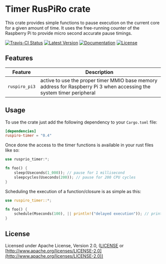 # Timer RusPiRo crate

This crate provides simple functions to pause execution on the current core for a given amount of time. It uses the
free-running counter of the Raspberry Pi to provide micro second accurate pause timings.

[![Travis-CI Status](https://api.travis-ci.org/RusPiRo/ruspiro-timer.svg?branch=master)](https://travis-ci.org/RusPiRo/ruspiro-timer)
[![Latest Version](https://img.shields.io/crates/v/ruspiro-timer.svg)](https://crates.io/crates/ruspiro-timer)
[![Documentation](https://docs.rs/ruspiro-timer/badge.svg)](https://docs.rs/ruspiro-timer)
[![License](https://img.shields.io/crates/l/ruspiro-timer.svg)](https://github.com/RusPiRo/ruspiro-timer#license)

## Features
Feature         | Description
----------------|------------------------------------------------------------------------------
``ruspiro_pi3`` | active to use the proper timer MMIO base memory address for Raspberry Pi 3 when accessing the system timer peripheral

## Usage
To use the crate just add the following dependency to your ``Cargo.toml`` file:

```toml
[dependencies]
ruspiro-timer = "0.4"
```

Once done the access to the timer functions is available in your rust files like so:

```rust
use rusprio_timer:*;

fn foo() {
    sleep(Useconds(1_000)); // pause for 1 millisecond
    sleepcycles(Useconds(200)); // pause for 200 CPU cycles
}
```

Scheduling the execution of a function/closure is as simple as this:

```rust
use ruspiro_timer::*;

fn foo() {
    schedule(Mseconds(100), || println!("delayed execution")); // print after 100 milliseconds
}
```

## License

Licensed under Apache License, Version 2.0, ([LICENSE](LICENSE) or [http://www.apache.org/licenses/LICENSE-2.0](http://www.apache.org/licenses/LICENSE-2.0))
